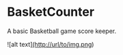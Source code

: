 # BasketCounter
A basic Basketball game score keeper.

![alt text][(http://url/to/img.png](https://github.com/aswindevsp/BasketCounter/blob/master/image.png))
